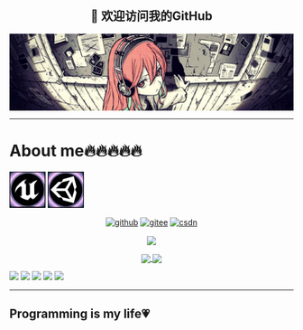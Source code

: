 <h2 align="center">👋 欢迎访问我的GitHub</h2>
<img align='center' src="https://raw.githubusercontent.com/Zzzxs/Image/master/img/%E6%BC%AB%E7%94%BB%E8%83%8C%E6%99%AF%E8%A3%81%E5%88%87.jpg" alt="背景"/>

---

# About me🔥🔥🔥🔥🔥

<p align="left">
  <a href="https://www.unrealengine.com/"><img src="https://raw.githubusercontent.com/Zzzxs/Image/master/img/UE%E5%9B%BE%E6%A0%87%20(%E8%87%AA%E5%AE%9A%E4%B9%89).jpg" alt="UnrealEngine"></a>
  <a href="https://unity.cn/"><img src="https://raw.githubusercontent.com/Zzzxs/Image/master/img/unity%E5%9B%BE%E6%A0%87%20(%E8%87%AA%E5%AE%9A%E4%B9%89).jpg" alt="Unity"></a>
</p>

<p align="center">
  <a href="https://github.com/zzzxs"><img src="https://img.shields.io/badge/GitHub-ff79c6" alt="github"></a>
  <a href="https://gitee.com/eternidad33"><img src="https://img.shields.io/badge/Gitee-fe7300" alt="gitee"></a>
  <a href="https://blog.csdn.net/qq_42907802"><img src="https://img.shields.io/badge/CSDN-cf000e" alt="csdn"></a>
</p>

<p align="center">
<a href="https://github.com/Zzzxs/Zzzxs">
  <img align="center" src="https://github-readme-stats.vercel.app/api?username=Zzzxs&show_icons=true&theme=dark&cache_seconds=86400" />
</a>
</p>

<p align="center">
<a href="https://github.com/anuraghazra/github-readme-stats">
  <img align="center" src="https://github-readme-stats.vercel.app/api/pin/?username=anuraghazra&repo=github-readme-stats&theme=dark" />
</a>
<a href="https://github.com/anuraghazra/convoychat">
  <img align="center" src="https://github-readme-stats.vercel.app/api/pin/?username=anuraghazra&repo=convoychat&theme=dark" />
</a>
</p>

[![](https://img.shields.io/badge/OS-Arch%20Linux-33aadd?style=flat-square&logo=arch-linux&logoColor=ffffff)](https://www.archlinux.org/)
[![](https://img.shields.io/badge/macOS-Hackintosh-292e33?style=flat-square&logo=apple&logoColor=ffffff)](https://www.tonymacx86.com/)
[![](https://img.shields.io/badge/-C++-007396?style=flat-square&logo=C++&logoColor=ffffff)](https://reactjs.org/)
![](https://img.shields.io/badge/-Nintendo%20Switch-e60012?style=flat-square&logo=nintendo%20switch&logoColor=ffffff)
[![](https://img.shields.io/badge/Steam-171a21?style=flat-square&logo=steam&logoColor=ffffff)](https://steamcommunity.com/id/antzuhl)

---

## Programming is my life💗
